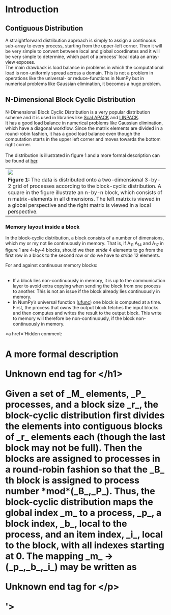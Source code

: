 <h1> Introduction </h1>

<h2> Contiguous Distribution </h2>
<p>
A straightforward distribution approach is simply to assign a continuous sub-array to every process, starting from the upper-left corner. Then it will be very simple to convert between local and global coordinates and it will be very simple to determine, which part of a process’ local data an array-view exposes.<br>
The main drawback is load balance in problems in which the computational load is non-uniformly spread across a domain. This is not a problem in operations like the universal- or reduce-functions in NumPy but in numerical problems like Gaussian elimination, it becomes a huge problem.<br>
</p>

<h2> N-Dimensional Block Cyclic Distribution </h2>
<p>
N-Dimensional Block Cyclic Distribution is a very popular distribution scheme and it is used in libraries like <a href='http://www.netlib.org/scalapack/'>ScaLAPACK</a> and <a href='http://www.netlib.org/linpack/'>LINPACK</a>.<br>
It has a good load balance in numerical problems like Gaussian elimination, which have a diagonal workflow. Since the matrix elements are divided in a round-robin fashion, it has a good load balance even though the computation starts in the upper left corner and moves towards the bottom right corner.<br>
<br>
The distribution is illustrated in figure 1 and a more formal description can be found at <a href='http://www.netlib.org/scalapack/slug/node75.html'>her</a>.<br>
</p>

<table width='1' border='0'>
<tr>
<blockquote><td><img src='http://www.netlib.org/benchmark/hpl/mat2.jpg' /></td>
</tr>
<tr>
<td><b>Figure 1:</b> The data is distributed onto a two-dimensional 3-by-2 grid of processes according to the block-cyclic distribution. A square in the figure illustrate an n-by-n block, which consists of n matrix-elements in all dimensions. The left matrix is viewed in a global perspective and the right matrix is viewed in a local perspective.</td>
</tr>
</table></blockquote>

<h3> Memory layout inside a block </h3>
<p>
In the block-cyclic distribution, a block consists of a number of dimensions, which my or my not lie continuously in memory. That is, if A<sub>11</sub>  A<sub>14</sub> and A<sub>17</sub> in figure 1 are 4-by-4 blocks, should we then <i>stride</i> 4 elements to go from the first row in a block to the second row or do we have to <i>stride</i> 12 elements.<br>
</p>
<p>
For and against continuous memory blocks:<br>
<br>
<ul>
<li>If a block lies non-continuously in memory, it is up to the communication layer to avoid extra copying when sending the block from one process to another. This is not an issue if the block already lies continuously in memory.</li>

<li>In NumPy’s universal function (<a href='http://docs.scipy.org/doc/numpy/reference/ufuncs.html'>ufunc</a>) one block is computed at a time. First, the process that owns the output block fetches the input blocks and then computes and writes the result to the output block. This write to memory will therefore be non-continuously, if the block non-continuously in memory.  </li>
</ul>
</p>



<a href='Hidden comment: 
<h1> A more formal description 

Unknown end tag for &lt;/h1&gt;


<p>
Given a set of _M_ elements, _P_ processes, and a block size _r_, the block-cyclic distribution first divides the elements into contiguous blocks of _r_ elements each (though the last block may not be full). Then the blocks are assigned to processes in a round-robin fashion so that the _B_ th block is assigned to process number *mod*(_B_,_P_). Thus, the block-cyclic distribution maps the global index _m_ to a process, _p_, a block index, _b_, local to the process, and an item index, _i_, local to the block, with all indexes starting at 0. The mapping _m_ -> (_p_,_b_,_i_) may be written as


Unknown end tag for &lt;/p&gt;


'></a>